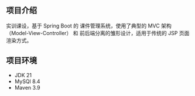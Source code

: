## 项目介绍

实训课设，基于 Spring Boot 的 课件管理系统，使用了典型的 MVC 架构（Model-View-Controller） 和 前后端分离的雏形设计，适用于传统的 JSP 页面渲染方式。

## 项目环境

- JDK 21
- MySQl 8.4
- Maven 3.9